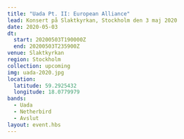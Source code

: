 ```yaml
---
title: "Uada Pt. II: European Alliance"
lead: Konsert på Slaktkyrkan, Stockholm den 3 maj 2020
date: 2020-05-03
dt:
  start: 20200503T190000Z
  end: 20200503T235900Z
venue: Slaktkyrkan
region: Stockholm
collection: upcoming
img: uada-2020.jpg
location:
  latitude: 59.2925432
  longitude: 18.0779979
bands:
  - Uada
  - Netherbird
  - Avslut
layout: event.hbs
---
```


